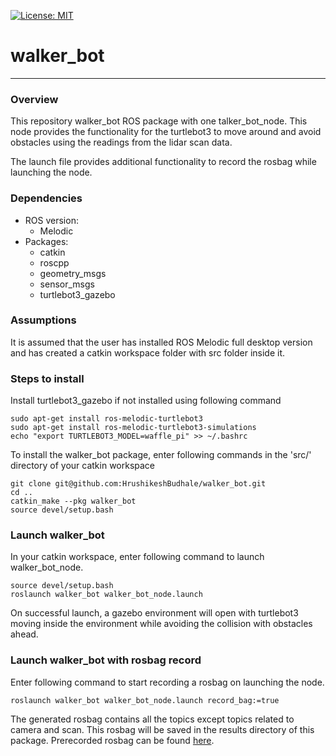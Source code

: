 
[![License: MIT](https://img.shields.io/badge/License-MIT-yellow.svg)](https://opensource.org/licenses/MIT)
# walker_bot
---

### Overview
 This repository walker_bot ROS package with one talker_bot_node. This node provides the functionality for the turtlebot3 to move around and avoid obstacles using the readings from the lidar scan data.

 The launch file provides additional functionality to record the rosbag while launching the node.

### Dependencies
- ROS version:
    - Melodic
- Packages:
    - catkin
    - roscpp
    - geometry_msgs
    - sensor_msgs
    - turtlebot3_gazebo


### Assumptions
 It is assumed that the user has installed ROS Melodic full desktop version and has created a catkin workspace folder with src folder inside it.

### Steps to install
 Install turtlebot3_gazebo if not installed using following command
```
sudo apt-get install ros-melodic-turtlebot3
sudo apt-get install ros-melodic-turtlebot3-simulations
echo "export TURTLEBOT3_MODEL=waffle_pi" >> ~/.bashrc
```
 
 To install the walker_bot package, enter following commands in the 'src/' directory of your catkin workspace
```
git clone git@github.com:HrushikeshBudhale/walker_bot.git
cd ..
catkin_make --pkg walker_bot
source devel/setup.bash
```


### Launch walker_bot
 In your catkin workspace, enter following command to launch walker_bot_node. 
```
source devel/setup.bash
roslaunch walker_bot walker_bot_node.launch
```
 On successful launch, a gazebo environment will open with turtlebot3 moving inside the environment while avoiding the collision with obstacles ahead.

### Launch walker_bot with rosbag record
 Enter following command to start recording a rosbag on launching the node.
```
roslaunch walker_bot walker_bot_node.launch record_bag:=true
```
 The generated rosbag contains all the topics except topics related to camera and scan. This rosbag will be saved in the results directory of this package.
 Prerecorded rosbag can be found [here](https://drive.google.com/file/d/1QrrBjUbBJmiWtDHl4RwzKZ0AYmLVcjFt/view?usp=sharing).